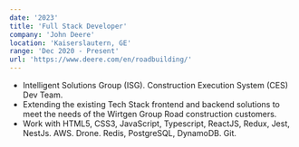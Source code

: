 ```yaml
---
date: '2023'
title: 'Full Stack Developer'
company: 'John Deere'
location: 'Kaiserslautern, GE'
range: 'Dec 2020 - Present'
url: 'https://www.deere.com/en/roadbuilding/'
---
```


- Intelligent Solutions Group (ISG). Construction Execution System (CES) Dev Team.
- Extending the existing Tech Stack frontend and backend solutions to meet the needs of the Wirtgen Group Road construction customers.
- Work with HTML5, CSS3, JavaScript, Typescript, ReactJS, Redux, Jest, NestJs. AWS. Drone. Redis, PostgreSQL, DynamoDB. Git.
